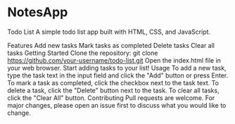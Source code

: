 # NotesApp

Todo List
A simple todo list app built with HTML, CSS, and JavaScript.

Features
Add new tasks
Mark tasks as completed
Delete tasks
Clear all tasks
Getting Started
Clone the repository: git clone https://github.com/your-username/todo-list.git
Open the index.html file in your web browser.
Start adding tasks to your list!
Usage
To add a new task, type the task text in the input field and click the "Add" button or press Enter.
To mark a task as completed, click the checkbox next to the task text.
To delete a task, click the "Delete" button next to the task.
To clear all tasks, click the "Clear All" button.
Contributing
Pull requests are welcome. For major changes, please open an issue first to discuss what you would like to change.
